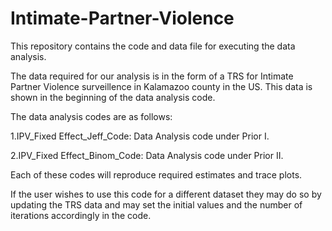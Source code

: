# Intimate-Partner-Violence

This repository contains the code and data file for executing the data analysis.

The data required for our analysis is in the form of a TRS for Intimate Partner Violence surveillence in Kalamazoo county in the US. This data is shown in the beginning of the data analysis code.

The data analysis codes are as follows:

1.IPV_Fixed Effect_Jeff_Code: Data Analysis code under Prior I.

2.IPV_Fixed Effect_Binom_Code: Data Analysis code under Prior II.

Each of these codes will reproduce required estimates and trace plots.

If the user wishes to use this code for a different dataset they may do so by updating the TRS data and may set the initial values and the number of iterations accordingly in the code.

